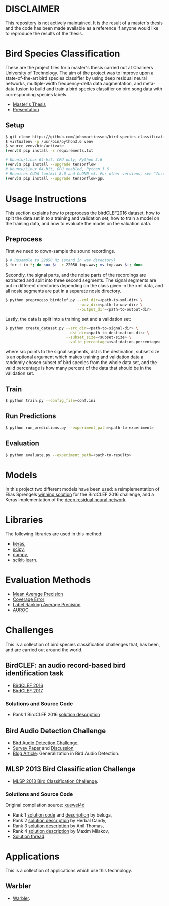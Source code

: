 # DISCLAIMER
This repository is not actively maintained. It is the result of a master's thesis and the code has been made available as a reference if anyone would like to reproduce the results of the thesis.

# Bird Species Classification
These are the project files for a master's thesis carried out at Chalmers University of Technology. The aim of the project was to improve upon a state-of-the-art bird species classifier by using deep residual neural networks, multiple-width frequency-delta data augmentation, and meta-data fusion to build and train a bird species classifier on bird song data with corresponding species labels.

- [Master's Thesis](http://publications.lib.chalmers.se/records/fulltext/249467/249467.pdf)
- [Presentation](http://johnmartinsson.github.io/thesis-presentation)

## Setup
```bash
$ git clone https://github.com/johnmartinsson/bird-species-classification
$ virtualenv -p /usr/bin/python3.6 venv
$ source venv/bin/activate
(venv)$ pip install -r requirements.txt

# Ubuntu/Linux 64-bit, CPU only, Python 3.6
(venv)$ pip install --upgrade tensorflow
# Ubuntu/Linux 64-bit, GPU enabled, Python 3.6
# Requires CUDA toolkit 8.0 and CuDNN v5. For other versions, see "Install from sources" below.
(venv)$ pip install --upgrade tensorflow-gpu
```

# Usage Instructions
This section explains how to preprocess the birdCLEF2016 dataset, how to split the data set in to a training and validation set, how to train a model on the training data, and how to evaluate the model on the valuation data.

## Preprocess
First we need to down-sample the sound recordings.

```bash
$ # Resample to 22050 Hz (stand in wav directory)
$ for i in *; do sox $i -r 22050 tmp.wav; mv tmp.wav $i; done
```

Secondly, the signal parts, and the noise parts of the recordings are extracted and split into three second segments. The signal segments are put in different directories depending on the class given in the xml data, and all nosie segments are put in a separate nosie directory.
```bash
$ python preprocess_birdclef.py --xml_dir=<path-to-xml-dir> \
                                --wav_dir=<path-to-wav-dir> \
                                --output_dir=<path-to-output-dir>
```

Lastly, the data is split into a training set and a validation set:

```bash
$ python create_dataset.py --src_dir=<path-to-signal-dir> \
                           --dst_dir=<path-to-destination-dir> \
                           --subset_size=<subset-size> \
                           --valid_percentage=<validation-percentage>
```
where src points to the signal segments, dst is the destination, subset size is an optional argument which makes training and validation data a randomly chosen subset of bird species from the whole data set, and the valid percentage is how many percent of the data that should be in the validation set.

## Train
```bash
$ python train.py --config_file=conf.ini
```

## Run Predictions
```bash
$ python run_predictions.py --experiment_path=<path-to-experiment>
```

## Evaluation
```bash
$ python evaluate.py --experiment_path=<path-to-results>
```
# Models
In this project two different models have been used: a reimplementation of Elias Sprengels [winning solution](http://ceur-ws.org/Vol-1609/16090547.pdf) for the BirdCLEF 2016 challenge, and a Keras implementation of the [deep residual neural network](https://github.com/raghakot/keras-resnet/blob/master/resnet.py).

# Libraries
The following libraries are used in this method:

- [keras](http://keras.io/),
- [scipy](https://www.scipy.org/),
- [numpy](http://www.numpy.org/),
- [scikit-learn](http://scikit-learn.org/).

# Evaluation Methods
- [Mean Average Precision](https://github.com/benhamner/Metrics/blob/master/Python/ml_metrics/average_precision.py)
- [Coverage Error](http://scikit-learn.org/stable/modules/model_evaluation.html#coverage-error)
- [Label Ranking Average Precision](http://scikit-learn.org/stable/modules/model_evaluation.html#label-ranking-average-precision)
- [AUROC](http://scikit-learn.org/stable/modules/generated/sklearn.metrics.roc_auc_score.html#sklearn.metrics.roc_auc_score)

# Challenges
This is a collection of bird species classification challenges that, has been, and are carried out around the world.

## BirdCLEF: an audio record-based bird identification task
- [BirdCLEF 2016](http://www.imageclef.org/lifeclef/2016/bird)
- [BirdCLEF 2017](http://www.imageclef.org/lifeclef/2017/bird)

### Solutions and Source Code
- Rank 1 BirdCLEF 2016 [solution description](http://ceur-ws.org/Vol-1609/16090547.pdf)

## Bird Audio Detection Challenge
- [Bird Audio Detection Challenge](http://machine-listening.eecs.qmul.ac.uk/bird-audio-detection-challenge/),
- [Survey Paper](https://arxiv.org/pdf/1608.03417v1.pdf) and [Discussion](https://groups.google.com/forum/#!forum/bird-detection),
- [Blog Article](http://machine-listening.eecs.qmul.ac.uk/2016/10/bird-audio-detection-baseline-generalisation/): Generalization in Bird Audio Detection.

## MLSP 2013 Bird Classification Challenge
- [MLSP 2013 Bird Classification Challenge](https://www.kaggle.com/c/mlsp-2013-birds/).

### Solutions and Source Code
Original compilation source: [xuewei4d](https://github.com/xuewei4d/KaggleSolutions)

- Rank 1 [solution code](https://github.com/gaborfodor/MLSP_2013) and [description](https://www.kaggle.com/c/mlsp-2013-birds/forums/t/5457/congratulations-to-the-winners/29159#post29159) by beluga,
- Rank 2 [solution description](https://www.kaggle.com/c/mlsp-2013-birds/forums/t/5457/congratulations-to-the-winners/29017#post29017) by Herbal Candy,
- Rank 3 [solution description](https://www.kaggle.com/c/mlsp-2013-birds/forums/t/5457/congratulations-to-the-winners/29101#post29101) by Anil Thomas,
- Rank 4 [solution description](http://www.kaggle.com/c/mlsp-2013-birds/forums/t/5457/congratulations-to-the-winners/29092#post29092) by Maxim Milakov,
- [Solution thread](https://www.kaggle.com/c/mlsp-2013-birds/forums/t/5457/congratulations-to-the-winners).

# Applications
This is a collection of applications which use this technology.

## Warbler
- [Warbler](https://warblr.net/).
